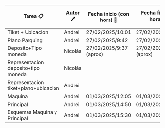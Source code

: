 |Tarea 📋|Autor 🖊️|Fecha inicio (con hora) 📅|Fecha fin (con hora) ⏳|Tiempo transcurrido ⏱️(aprox)|
|-----|-----|-----------------------|--------------------|-------------------|
|Tiket + Ubicacion|Andrei|27/02/2025/10:01|27/02/2025/10:57|56m|
|Plano Parquing| Andrei| 27/02/2025/9:42|27/02/2025/10:01|19m|
|Deposito+Tipo moneda|Nicolás|27/02/2025/9:37 (aprox)|27/02/2025/10:50 (aprox)|1h13|
|Representacion deposito+tipo moneda|Nicolás|||15m|
|Representacion tiket+plano+ubicacion|Andrei|||15m|
|Maquina|Andrei|01/03/2025/12:05|01/03/2025/13:30|1h25|
|Principal|Andrei|01/03/2025/14:50|01/03/2025/15:20|30min|
|Esquemas Maquina y Principal|Andrei|01/03/2025/15:30|01/03/2025/16:15|45min|
